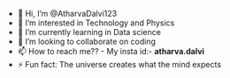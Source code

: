 - 👋 Hi, I’m @AtharvaDalvi123
- 👀 I’m interested in Technology and Physics
- 🌱 I’m currently learning in Data science
- 💞️ I’m looking to collaborate on coding
- 📫 How to reach me?? - My insta id:- __atharva.dalvi__
- ⚡ Fun fact: The universe creates what the mind expects

<!---
AtharvaDalvi123/AtharvaDalvi123 is a ✨ special ✨ repository because its `README.md` (this file) appears on your GitHub profile.
You can click the Preview link to take a look at your changes.
--->
